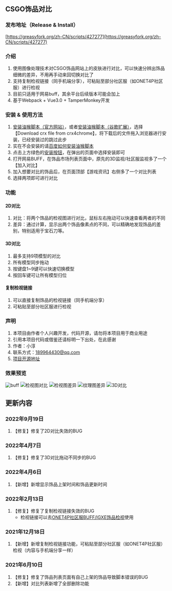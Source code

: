 ## CSGO饰品对比

### 发布地址（Release & Install）
[https://greasyfork.org/zh-CN/scripts/427277](https://greasyfork.org/zh-CN/scripts/427277)

### 介绍
1. 使用图像处理技术对CSGO饰品网站上的皮肤进行对比，可以快速分辨出饰品细微的差异，不用再手动来回切换对比了
2. 支持复制检视链接（同手机端分享），可粘贴至部分社区服（如ONET4P社区服）进行检视
3. 目前只适用于网易buff，其余平台后续版本可能会加上
4. 基于Webpack + Vue3.0 + TamperMonkey开发


### 安装 & 使用方法
1. [安装油猴脚本（官方网站）](https://www.tampermonkey.net/)，或者[安装油猴脚本（谷歌扩展）](https://www.crx4chrome.com/crx/1429/)，选择【Download crx file from crx4chrome】，将下载后的文件拖入浏览器进行安装，已经安装过的跳过此步
2. 实在不会安装的请[百度如何安装油猴脚本](https://www.baidu.com/s?wd=%E5%A6%82%E4%BD%95%E5%AE%89%E8%A3%85tampermonkey) 
3. 点击上方绿色的[安装按钮](https://greasyfork.org/zh-CN/scripts/427277)，在弹出的页面中选择安装即可
4. 打开网易BUFF，在饰品市场列表页面中，原先的3D监视/社区服监视多了一个【加入对比】
5. 加入想要对比的饰品后，在页面顶部【游戏资讯】右侧多了一个对比列表
6. 选择两项即可进行对比


### 功能
#### 2D对比
1. 对比：将两个饰品的检视图进行对比，鼠标左右拖动可以快速查看两者的不同
2. 差异：通过计算，显示出两个饰品像素点的不同，可以精确地发现饰品的差别，特别适用于宝石刀等。

#### 3D对比
1. 最多支持9项模型的对比
2. 所有模型同步拖动
3. 按键盘1~9键可以快速切换模型
4. 按回车键可让所有模型归位

#### 复制检视链接
1. 可以直接复制饰品的检视链接（同手机端分享）
2. 可粘贴至部分社区服进行检视

### 声明
1. 本项目由作者个人兴趣开发，代码开源，请勿将本项目用于商业用途
2. 引用本项目代码或借鉴还请标明一下出处，在此感谢
3. 作者：小淳
4. 联系方式：189964430@qq.com
5. [项目开源地址](https://github.com/qianjiachun/csgo-skin-compare)

### 效果预览
![buff](https://z3.ax1x.com/2021/06/03/23YKQe.png)
![检视图对比](https://z3.ax1x.com/2021/06/03/23Y6YV.png)
![检视图差异](https://z3.ax1x.com/2021/06/03/23YtW8.png)
![纹理图差异](https://z3.ax1x.com/2021/06/03/23YWy4.png)
![3D对比](https://z3.ax1x.com/2021/06/03/23YzTI.png)


## 更新内容

### 2022年9月19日
1. 【修复】修复了2D对比失效的BUG

### 2022年4月7日
1. 【修复】修复了3D对比拖动不同步的BUG

### 2022年4月6日
1. 【新增】新增显示饰品上架时间和饰品更新时间

### 2022年2月13日
1. 【修复】修复了复制检视链接失效的BUG
   - 检视链接可以去[ONET4P社区服BUFF/IGXE饰品检视](http://www.onet4p.net/server-list/9)使用

### 2021年12月18日
1. 【新增】新增复制检视链接功能，可粘贴至部分社区服（如ONET4P社区服）检视（内容与手机端分享一样）
### 2021年6月10日
1. 【修复】修复了饰品列表页面有自己上架的饰品导致脚本错误的BUG
2. 【新增】对比列表新增了全部删除功能
